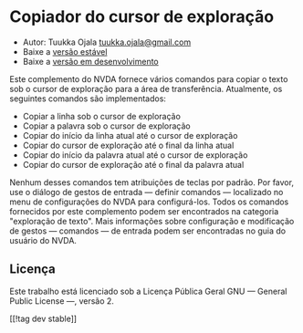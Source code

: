 # Copiador do cursor de exploração #

* Autor: Tuukka Ojala <tuukka.ojala@gmail.com>
* Baixe a [versão estável][1]
* Baixe a [versão em desenvolvimento][2]

Este complemento do NVDA fornece vários comandos para copiar o texto sob o
cursor de exploração para a área de transferência. Atualmente, os seguintes
comandos são implementados:

* Copiar a linha sob o cursor de exploração
* Copiar a palavra sob o cursor de exploração
* Copiar do início da linha atual até o cursor de exploração
* Copiar do cursor de exploração até o final da linha atual
* Copiar do início da palavra atual até o cursor de exploração
* Copiar do cursor de exploração até o final da palavra atual

Nenhum desses comandos tem atribuições de teclas por padrão. Por favor, use
o diálogo de gestos de entrada — definir comandos — localizado no menu de
configurações do NVDA para configurá-los. Todos os comandos fornecidos por
este complemento podem ser encontrados na categoria "exploração de
texto". Mais informações sobre configuração e modificação de gestos —
comandos — de entrada podem ser encontradas no guia do usuário do NVDA.

## Licença

Este trabalho está licenciado sob a Licença Pública Geral GNU — General
Public License —, versão 2.

[[!tag dev stable]]

[1]: https://addons.nvda-project.org/files/get.php?file=rccp

[2]: https://addons.nvda-project.org/files/get.php?file=rccp-dev

